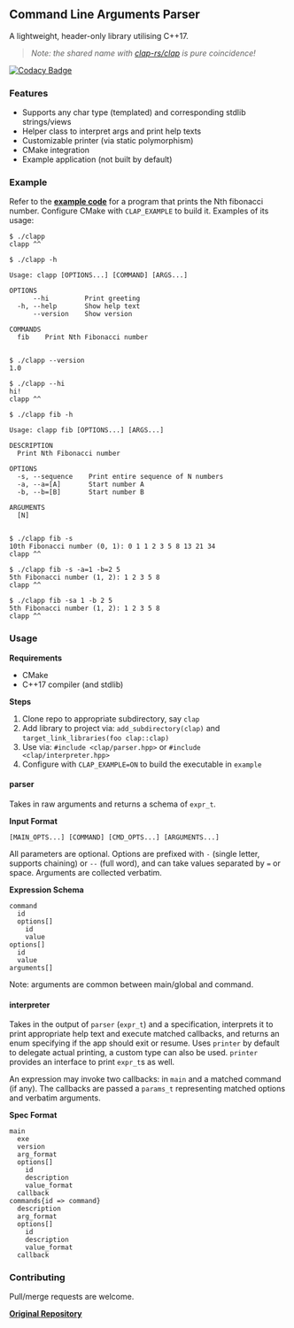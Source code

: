 ## Command Line Arguments Parser

A lightweight, header-only library utilising C++17.

> _Note: the shared name with [clap-rs/clap](https://github.com/clap-rs/clap) is pure coincidence!_

[![Codacy Badge](https://app.codacy.com/project/badge/Grade/7b4a9afebf9b45809207eda599b66326)](https://www.codacy.com/gh/karnkaul/clap/dashboard?utm_source=github.com&utm_medium=referral&utm_content=karnkaul/clap&utm_campaign=Badge_Grade)

### Features

- Supports any char type (templated) and corresponding stdlib strings/views
- Helper class to interpret args and print help texts
- Customizable printer (via static polymorphism)
- CMake integration
- Example application (not built by default)

### Example

Refer to the [**example code**](example/clapp.cpp) for a program that prints the Nth fibonacci number. Configure CMake with `CLAP_EXAMPLE` to build it. Examples of its usage:

```
$ ./clapp
clapp ^^

$ ./clapp -h

Usage: clapp [OPTIONS...] [COMMAND] [ARGS...]

OPTIONS
      --hi         Print greeting
  -h, --help       Show help text
      --version    Show version

COMMANDS
  fib    Print Nth Fibonacci number


$ ./clapp --version
1.0

$ ./clapp --hi
hi!
clapp ^^

$ ./clapp fib -h

Usage: clapp fib [OPTIONS...] [ARGS...]

DESCRIPTION
  Print Nth Fibonacci number

OPTIONS
  -s, --sequence    Print entire sequence of N numbers
  -a, --a=[A]       Start number A
  -b, --b=[B]       Start number B

ARGUMENTS
  [N]


$ ./clapp fib -s
10th Fibonacci number (0, 1): 0 1 1 2 3 5 8 13 21 34
clapp ^^

$ ./clapp fib -s -a=1 -b=2 5
5th Fibonacci number (1, 2): 1 2 3 5 8
clapp ^^

$ ./clapp fib -sa 1 -b 2 5
5th Fibonacci number (1, 2): 1 2 3 5 8
clapp ^^
```

### Usage

**Requirements**

- CMake
- C++17 compiler (and stdlib)

**Steps**

1. Clone repo to appropriate subdirectory, say `clap`
1. Add library to project via: `add_subdirectory(clap)` and `target_link_libraries(foo clap::clap)`
1. Use via: `#include <clap/parser.hpp>` or `#include <clap/interpreter.hpp>`
1. Configure with `CLAP_EXAMPLE=ON` to build the executable in `example`

#### parser

Takes in raw arguments and returns a schema of `expr_t`.

**Input Format**

```
[MAIN_OPTS...] [COMMAND] [CMD_OPTS...] [ARGUMENTS...]
```

All parameters are optional. Options are prefixed with `-` (single letter, supports chaining) or `--` (full word), and can take values separated by `=` or space. Arguments are collected verbatim.

**Expression Schema**

```
command
  id
  options[]
    id
    value
options[]
  id
  value
arguments[]
```

Note: arguments are common between main/global and command.

#### interpreter

Takes in the output of `parser` (`expr_t`) and a specification, interprets it to print appropriate help text and execute matched callbacks, and returns an enum specifying if the app should exit or resume. Uses `printer` by default to delegate actual printing, a custom type can also be used. `printer` provides an interface to print `expr_t`s as well.

An expression may invoke two callbacks: in `main` and a matched command (if any). The callbacks are passed a `params_t` representing matched options and verbatim arguments.

**Spec Format**

```
main
  exe
  version
  arg_format
  options[]
    id
    description
    value_format
  callback
commands{id => command}
  description
  arg_format
  options[]
    id
    description
    value_format
  callback
```

### Contributing

Pull/merge requests are welcome.

**[Original Repository](https://github.com/karnkaul/clap)**
